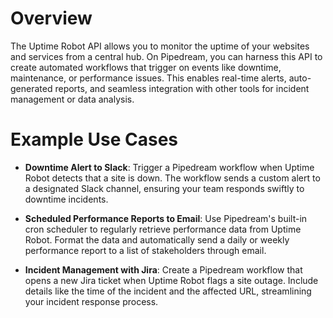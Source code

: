 # Overview

The Uptime Robot API allows you to monitor the uptime of your websites and services from a central hub. On Pipedream, you can harness this API to create automated workflows that trigger on events like downtime, maintenance, or performance issues. This enables real-time alerts, auto-generated reports, and seamless integration with other tools for incident management or data analysis.

# Example Use Cases

- **Downtime Alert to Slack**: Trigger a Pipedream workflow when Uptime Robot detects that a site is down. The workflow sends a custom alert to a designated Slack channel, ensuring your team responds swiftly to downtime incidents.

- **Scheduled Performance Reports to Email**: Use Pipedream's built-in cron scheduler to regularly retrieve performance data from Uptime Robot. Format the data and automatically send a daily or weekly performance report to a list of stakeholders through email.

- **Incident Management with Jira**: Create a Pipedream workflow that opens a new Jira ticket when Uptime Robot flags a site outage. Include details like the time of the incident and the affected URL, streamlining your incident response process.
